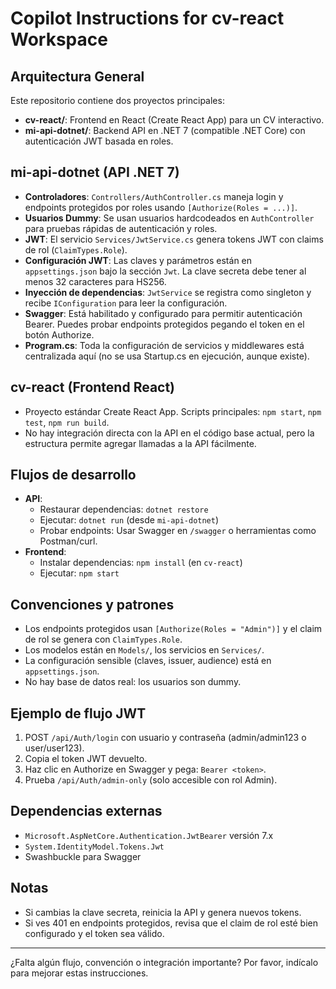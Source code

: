 # Copilot Instructions for cv-react Workspace

## Arquitectura General

Este repositorio contiene dos proyectos principales:
- **cv-react/**: Frontend en React (Create React App) para un CV interactivo.
- **mi-api-dotnet/**: Backend API en .NET 7 (compatible .NET Core) con autenticación JWT basada en roles.

## mi-api-dotnet (API .NET 7)
- **Controladores**: `Controllers/AuthController.cs` maneja login y endpoints protegidos por roles usando `[Authorize(Roles = ...)]`.
- **Usuarios Dummy**: Se usan usuarios hardcodeados en `AuthController` para pruebas rápidas de autenticación y roles.
- **JWT**: El servicio `Services/JwtService.cs` genera tokens JWT con claims de rol (`ClaimTypes.Role`).
- **Configuración JWT**: Las claves y parámetros están en `appsettings.json` bajo la sección `Jwt`. La clave secreta debe tener al menos 32 caracteres para HS256.
- **Inyección de dependencias**: `JwtService` se registra como singleton y recibe `IConfiguration` para leer la configuración.
- **Swagger**: Está habilitado y configurado para permitir autenticación Bearer. Puedes probar endpoints protegidos pegando el token en el botón Authorize.
- **Program.cs**: Toda la configuración de servicios y middlewares está centralizada aquí (no se usa Startup.cs en ejecución, aunque existe).

## cv-react (Frontend React)
- Proyecto estándar Create React App. Scripts principales: `npm start`, `npm test`, `npm run build`.
- No hay integración directa con la API en el código base actual, pero la estructura permite agregar llamadas a la API fácilmente.

## Flujos de desarrollo
- **API**: 
  - Restaurar dependencias: `dotnet restore`
  - Ejecutar: `dotnet run` (desde `mi-api-dotnet`)
  - Probar endpoints: Usar Swagger en `/swagger` o herramientas como Postman/curl.
- **Frontend**:
  - Instalar dependencias: `npm install` (en `cv-react`)
  - Ejecutar: `npm start`

## Convenciones y patrones
- Los endpoints protegidos usan `[Authorize(Roles = "Admin")]` y el claim de rol se genera con `ClaimTypes.Role`.
- Los modelos están en `Models/`, los servicios en `Services/`.
- La configuración sensible (claves, issuer, audience) está en `appsettings.json`.
- No hay base de datos real: los usuarios son dummy.

## Ejemplo de flujo JWT
1. POST `/api/Auth/login` con usuario y contraseña (admin/admin123 o user/user123).
2. Copia el token JWT devuelto.
3. Haz clic en Authorize en Swagger y pega: `Bearer <token>`.
4. Prueba `/api/Auth/admin-only` (solo accesible con rol Admin).

## Dependencias externas
- `Microsoft.AspNetCore.Authentication.JwtBearer` versión 7.x
- `System.IdentityModel.Tokens.Jwt`
- Swashbuckle para Swagger

## Notas
- Si cambias la clave secreta, reinicia la API y genera nuevos tokens.
- Si ves 401 en endpoints protegidos, revisa que el claim de rol esté bien configurado y el token sea válido.

---
¿Falta algún flujo, convención o integración importante? Por favor, indícalo para mejorar estas instrucciones.
